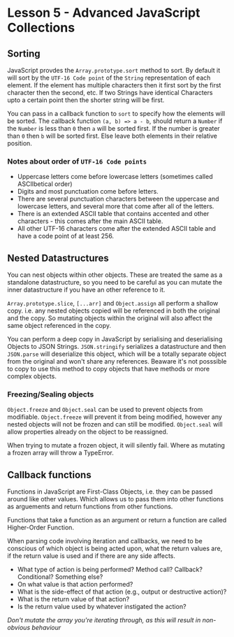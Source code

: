 # Lesson 5 - Advanced JavaScript Collections

## Sorting

JavaScript provdes the `Array.prototype.sort` method to sort. By default it will
sort by the `UTF-16 Code point` of the `String` representation of each element.
If the element has multiple characters then it first sort by the first character
then the second, etc. If two Strings have identical Characters upto a certain point
then the shorter string will be first.

You can pass in a callback function to `sort` to specify how the elements will be
sorted. The callback function `(a, b) => a - b`, should return a `Number` if the
`Number` is less than `0` then `a` will be sorted first. If the number is greater
than `0` then `b` will be sorted first. Else leave both elements in their relative position.

### Notes about order of `UTF-16 Code points`
- Uppercase letters come before lowercase letters (sometimes called ASCIIbetical order)
- Digits and most punctuation come before letters.
- There are several punctuation characters between the uppercase and lowercase letters, and several more that come after all of the letters.
- There is an extended ASCII table that contains accented and other characters - this comes after the main ASCII table.
- All other UTF-16 characters come after the extended ASCII table and have a code point of at least 256.

## Nested Datastructures

You can nest objects within other objects. These are treated the same as a standalone datastructure, so you need to be careful as you can mutate the inner datastructure if you have an other reference to it.

`Array.prototype.slice`, `[...arr]` and `Object.assign` all perform a shallow copy. i.e. any nested objects copied will be referenced in both the original and the copy. So mutating objects within the original will also affect the same object referenced in the copy.

You can perform a deep copy in JavaScript by serialising and deserialising Objects to JSON Strings. `JSON.stringify` serializes a datastructure and then `JSON.parse` will deserialize this object, which will be a totally separate object from the original and won't share any references. Beaware it's not posssible to copy to use this method to copy objects that have methods or more complex objects.

### Freezing/Sealing objects

`Object.freeze` and `Object.seal` can be used to prevent objects from modifiable. `Object.freeze` will prevent it from being modified, however any nested objects will not be frozen and can still be modified. `Object.seal` will allow properties already on the object to be reassigned.

When trying to mutate a frozen object, it will silently fail. Where as mutating a frozen array will throw a TypeError.

## Callback functions

Functions in JavaScript are First-Class Objects, i.e. they can be passed around like other values. Which allows us to pass them into other functions as arguements and return functions from other functions.

Functions that take a function as an argument or return a function are called Higher-Order Function.

When parsing code involving iteration and callbacks, we need to be conscious of which object is being acted upon, what the return values are, if the return value is used and if there are any side affects.

- What type of action is being performed? Method call? Callback? Conditional? Something else?
- On what value is that action performed?
- What is the side-effect of that action (e.g., output or destructive action)?
- What is the return value of that action?
- Is the return value used by whatever instigated the action?

*Don't mutate the array you're iterating through, as this will result in non-obvious behaviour*